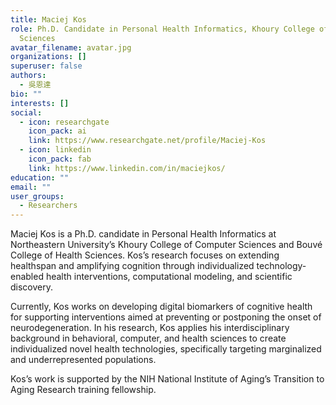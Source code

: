 ```yaml
---
title: Maciej Kos
role: Ph.D. Candidate in Personal Health Informatics, Khoury College of Computer
  Sciences
avatar_filename: avatar.jpg
organizations: []
superuser: false
authors:
  - 吳恩達
bio: ""
interests: []
social:
  - icon: researchgate
    icon_pack: ai
    link: https://www.researchgate.net/profile/Maciej-Kos
  - icon: linkedin
    icon_pack: fab
    link: https://www.linkedin.com/in/maciejkos/
education: ""
email: ""
user_groups:
  - Researchers
---
```

Maciej Kos is a Ph.D. candidate in Personal Health Informatics at Northeastern University’s Khoury College of Computer Sciences and Bouvé College of Health Sciences. Kos’s research focuses on extending healthspan and amplifying cognition through individualized technology-enabled health interventions, computational modeling, and scientific discovery. 


Currently, Kos works on developing digital biomarkers of cognitive health for supporting interventions aimed at preventing or postponing the onset of neurodegeneration. In his research, Kos applies his interdisciplinary background in behavioral, computer, and health sciences to create individualized novel health technologies, specifically targeting marginalized and underrepresented populations. 


Kos’s work is supported by the NIH National Institute of Aging’s Transition to Aging Research training fellowship.

